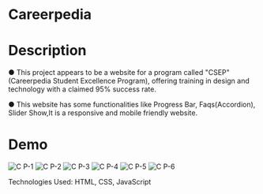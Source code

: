 # Careerpedia

# Description

● This project appears to be a website for a program called "CSEP" (Careerpedia Student Excellence
Program), offering training in design and technology with a claimed 95% success rate.

● This website has some functionalities like Progress Bar, Faqs(Accordion), Slider Show,It is a responsive and mobile friendly website.

# Demo

![C P-1](https://github.com/SomeshSagabala/Careerpedia/assets/153506392/a6d97c6c-14e4-48b1-887f-c3ea502a4c48)
![C P-2](https://github.com/SomeshSagabala/Careerpedia/assets/153506392/c9a05c74-0bd4-4ce0-9a65-b6d56395b07b)
![C P-3](https://github.com/SomeshSagabala/Careerpedia/assets/153506392/83c5dcd4-61ed-4ee2-b5f9-5d3e34ca7ba8)
![C P-4](https://github.com/SomeshSagabala/Careerpedia/assets/153506392/e4f39b6a-3912-4a91-92de-0c8aa1b5b100)
![C P-5](https://github.com/SomeshSagabala/Careerpedia/assets/153506392/24c6d514-3229-440e-8ddb-d9bd1f742690)
![C P-6](https://github.com/SomeshSagabala/Careerpedia/assets/153506392/0ff8d435-9c58-4d57-ae78-e80729ed98c7)

Technologies Used: HTML, CSS, JavaScript

